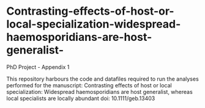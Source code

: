 # Contrasting-effects-of-host-or-local-specialization-widespread-haemosporidians-are-host-generalist-
PhD Project - Appendix 1

This repository harbours the code and datafiles required to run the analyses performed for the manuscript: 
Contrasting effects of host or local specialization: Widespread haemosporidians are host generalist, whereas local specialists are locally abundant
doi: 10.1111/geb.13403
